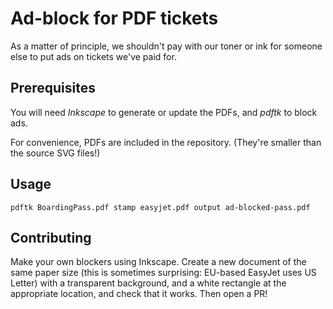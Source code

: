 # Ad-block for PDF tickets

As a matter of principle, we shouldn't pay with our toner or ink for someone
else to put ads on tickets we've paid for.

## Prerequisites

You will need *Inkscape* to generate or update the PDFs, and *pdftk* to block
ads.

For convenience, PDFs are included in the repository. (They're smaller than the
source SVG files!)

## Usage

    pdftk BoardingPass.pdf stamp easyjet.pdf output ad-blocked-pass.pdf

## Contributing

Make your own blockers using Inkscape. Create a new document of the same paper
size (this is sometimes surprising: EU-based EasyJet uses US Letter) with a
transparent background, and a white rectangle at the appropriate location, and
check that it works. Then open a PR!
